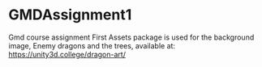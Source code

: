 # GMDAssignment1
 Gmd course assignment
First Assets package is used for the background image, Enemy dragons and the trees, available at: https://unity3d.college/dragon-art/ 
